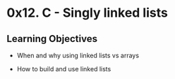 # 0x12. C - Singly linked lists

## Learning Objectives

- When and why using linked lists vs arrays  

- How to build and use linked lists  

